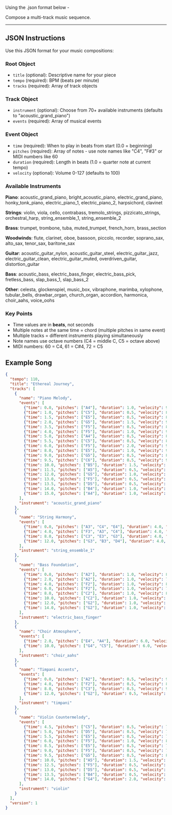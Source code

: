 Using the .json format below -

Compose a multi-track music sequence. 

-------------------

## JSON Instructions

Use this JSON format for your music compositions:

### Root Object
- `title` (optional): Descriptive name for your piece
- `tempo` (required): BPM (beats per minute)
- `tracks` (required): Array of track objects

### Track Object
- `instrument` (optional): Choose from 70+ available instruments (defaults to "acoustic_grand_piano")
- `events` (required): Array of musical events

### Event Object
- `time` (required): When to play in beats from start (0.0 = beginning)
- `pitches` (required): Array of notes - use note names like "C4", "F#3" or MIDI numbers like 60
- `duration` (required): Length in beats (1.0 = quarter note at current tempo)
- `velocity` (optional): Volume 0-127 (defaults to 100)

### Available Instruments
**Piano**: acoustic_grand_piano, bright_acoustic_piano, electric_grand_piano, honky_tonk_piano, electric_piano_1, electric_piano_2, harpsichord, clavinet

**Strings**: violin, viola, cello, contrabass, tremolo_strings, pizzicato_strings, orchestral_harp, string_ensemble_1, string_ensemble_2

**Brass**: trumpet, trombone, tuba, muted_trumpet, french_horn, brass_section

**Woodwinds**: flute, clarinet, oboe, bassoon, piccolo, recorder, soprano_sax, alto_sax, tenor_sax, baritone_sax

**Guitar**: acoustic_guitar_nylon, acoustic_guitar_steel, electric_guitar_jazz, electric_guitar_clean, electric_guitar_muted, overdriven_guitar, distortion_guitar

**Bass**: acoustic_bass, electric_bass_finger, electric_bass_pick, fretless_bass, slap_bass_1, slap_bass_2

**Other**: celesta, glockenspiel, music_box, vibraphone, marimba, xylophone, tubular_bells, drawbar_organ, church_organ, accordion, harmonica, choir_aahs, voice_oohs

### Key Points
- Time values are in **beats**, not seconds
- Multiple notes at the same time = chord (multiple pitches in same event)
- Multiple tracks = different instruments playing simultaneously
- Note names use octave numbers (C4 = middle C, C5 = octave above)
- MIDI numbers: 60 = C4, 61 = C#4, 72 = C5


## Example Song

```json
{
  "tempo": 110,
  "title": "Ethereal Journey",
  "tracks": [
    {
      "name": "Piano Melody",
      "events": [
        {"time": 0.0, "pitches": ["A4"], "duration": 1.0, "velocity": 90},
        {"time": 1.0, "pitches": ["C5"], "duration": 0.5, "velocity": 85},
        {"time": 1.5, "pitches": ["E5"], "duration": 0.5, "velocity": 80},
        {"time": 2.0, "pitches": ["G5"], "duration": 1.5, "velocity": 95},
        {"time": 3.5, "pitches": ["F5"], "duration": 0.5, "velocity": 85},
        {"time": 4.0, "pitches": ["F5"], "duration": 1.0, "velocity": 90},
        {"time": 5.0, "pitches": ["A4"], "duration": 0.5, "velocity": 85},
        {"time": 5.5, "pitches": ["C5"], "duration": 0.5, "velocity": 80},
        {"time": 6.0, "pitches": ["F5"], "duration": 2.0, "velocity": 95},
        {"time": 8.0, "pitches": ["E5"], "duration": 1.0, "velocity": 90},
        {"time": 9.0, "pitches": ["G5"], "duration": 0.5, "velocity": 85},
        {"time": 9.5, "pitches": ["C6"], "duration": 0.5, "velocity": 90},
        {"time": 10.0, "pitches": ["B5"], "duration": 1.5, "velocity": 100},
        {"time": 11.5, "pitches": ["A5"], "duration": 0.5, "velocity": 85},
        {"time": 12.0, "pitches": ["G5"], "duration": 1.0, "velocity": 90},
        {"time": 13.0, "pitches": ["F5"], "duration": 0.5, "velocity": 85},
        {"time": 13.5, "pitches": ["D5"], "duration": 0.5, "velocity": 80},
        {"time": 14.0, "pitches": ["B4"], "duration": 1.0, "velocity": 85},
        {"time": 15.0, "pitches": ["A4"], "duration": 1.0, "velocity": 90}
      ],
      "instrument": "acoustic_grand_piano"
    },
    {
      "name": "String Harmony",
      "events": [
        {"time": 0.0, "pitches": ["A3", "C4", "E4"], "duration": 4.0, "velocity": 65},
        {"time": 4.0, "pitches": ["F3", "A3", "C4"], "duration": 4.0, "velocity": 65},
        {"time": 8.0, "pitches": ["C3", "E3", "G3"], "duration": 4.0, "velocity": 70},
        {"time": 12.0, "pitches": ["G3", "B3", "D4"], "duration": 4.0, "velocity": 65}
      ],
      "instrument": "string_ensemble_1"
    },
    {
      "name": "Bass Foundation",
      "events": [
        {"time": 0.0, "pitches": ["A2"], "duration": 1.0, "velocity": 80},
        {"time": 2.0, "pitches": ["A2"], "duration": 1.0, "velocity": 75},
        {"time": 4.0, "pitches": ["F2"], "duration": 1.0, "velocity": 80},
        {"time": 6.0, "pitches": ["F2"], "duration": 1.0, "velocity": 75},
        {"time": 8.0, "pitches": ["C2"], "duration": 1.0, "velocity": 85},
        {"time": 10.0, "pitches": ["C2"], "duration": 1.0, "velocity": 80},
        {"time": 12.0, "pitches": ["G2"], "duration": 1.0, "velocity": 80},
        {"time": 14.0, "pitches": ["G2"], "duration": 1.0, "velocity": 75}
      ],
      "instrument": "electric_bass_finger"
    },
    {
      "name": "Choir Atmosphere",
      "events": [
        {"time": 2.0, "pitches": ["E4", "A4"], "duration": 6.0, "velocity": 50},
        {"time": 10.0, "pitches": ["G4", "C5"], "duration": 6.0, "velocity": 55}
      ],
      "instrument": "choir_aahs"
    },
    {
      "name": "Timpani Accents",
      "events": [
        {"time": 0.0, "pitches": ["A2"], "duration": 0.5, "velocity": 90},
        {"time": 4.0, "pitches": ["F2"], "duration": 0.5, "velocity": 85},
        {"time": 8.0, "pitches": ["C3"], "duration": 0.5, "velocity": 95},
        {"time": 12.0, "pitches": ["G2"], "duration": 0.5, "velocity": 90}
      ],
      "instrument": "timpani"
    },
    {
      "name": "Violin Countermelody",
      "events": [
        {"time": 4.5, "pitches": ["C5"], "duration": 0.5, "velocity": 70},
        {"time": 5.0, "pitches": ["D5"], "duration": 0.5, "velocity": 75},
        {"time": 5.5, "pitches": ["E5"], "duration": 0.5, "velocity": 70},
        {"time": 6.0, "pitches": ["F5"], "duration": 1.0, "velocity": 80},
        {"time": 8.5, "pitches": ["E5"], "duration": 0.5, "velocity": 70},
        {"time": 9.0, "pitches": ["F5"], "duration": 0.5, "velocity": 75},
        {"time": 9.5, "pitches": ["G5"], "duration": 0.5, "velocity": 80},
        {"time": 10.0, "pitches": ["A5"], "duration": 1.5, "velocity": 85},
        {"time": 12.5, "pitches": ["F5"], "duration": 0.5, "velocity": 70},
        {"time": 13.0, "pitches": ["D5"], "duration": 0.5, "velocity": 75},
        {"time": 13.5, "pitches": ["B4"], "duration": 0.5, "velocity": 70},
        {"time": 14.0, "pitches": ["G4"], "duration": 2.0, "velocity": 80}
      ],
      "instrument": "violin"
    }
  ],
  "version": 1
}
```